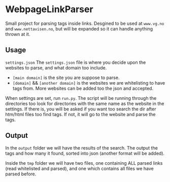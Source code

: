 WebpageLinkParser
=================

Small project for parsing tags inside links. Desgined to be used at ```www.vg.no``` and ```www.nettavisen.no```, but will be expanded so it can handle anything thrown at it.


## Usage

`settings.json`
The `settings.json` file is where you decide upon the websites to parse, and what domain too include. 
* `[main domain]` is the site you are suppose to parse. 
* `[domain]` && `[another domain]` is the websites we are whitelisting to have tags from.
More websites can be added too the json and accepted. 
<script>
	{
	    "www.[main domain].com": [
	        "www.[domain].com",
	        "www.[another domain].com"]
	}
</script>
When settings are set, run `run.py`. The script will be running through the directories too look for directories with the same name as the website in the settings. If there is, you will be asked if you want too search the dir after htm/html files too find tags. If not, it will go to the website and parse the tags.

## Output
In the `output` folder we will have the results of the search. The output the tags and how many it found, sorted into json (another format will be added).
<script>
	{
	    "www.[main domain].com": {
	        "/news/war": 14,
	        "/news/celebreties": 20
	    }
	}
</script>
Inside the `tmp` folder we will have two files, one containing ALL parsed links (read whitelisted and parsed), and one which contains all files we have parsed before.